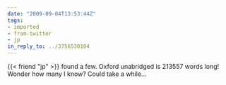 ```yaml
---
date: "2009-09-04T13:53:44Z"
tags:
- imported
- from-twitter
- jp
in_reply_to: ../3756530104
---
```

{{< friend "jp" >}} found a few. Oxford unabridged is 213557 words long\! Wonder how many I know? Could take a while...
